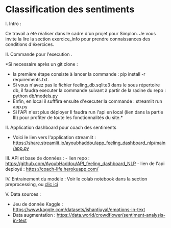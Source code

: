 # Classification des sentiments

I. Intro : 

Ce travail a été réaliser dans le cadre d'un projet pour Simplon. 
Je vous invite la lire la section exercice_info pour prendre connaissances des conditions d'éxercices. 

II. Commande pour l'execution . 

*Si necessaire après un git clone :
- la première étape consiste à lancer la commande : pip install -r requirements.txt. 
- Si vous n'avez pas le fichier feeling_db.sqlite3 dans le sous répertoire db, il faudra executer la commande suivant à partir de la racine du repo : 
python db/models.py 
- Enfin, en local il sufffira ensuite d'executer la commande : streamlit run app.py
- Si l'API n'est plus déployer Il faudra run l'api en local (lien dans la partie III) pour profiter de toute les fonctionnalités du site.*

II. Application dashboard pour coach des sentiments 

- Voici le lien vers l'application streamlit : https://share.streamlit.io/ayoubhaddou/app_feeling_dashboard_nlp/main/app.py

III. API et base de données : 
    - lien repo : https://github.com/AyoubHaddou/API_feeling_dashboard_NLP
    - lien de l'api deployé : https://coach-life.herokuapp.com/

IV. Entrainement du modèle : 
    Voir le colab notebook dans la section preprocessing, ou [clic ici](/preprocessing_model/preprocessing_models_NLP.ipynb)
    
    
V. Data sources : 
- Jeu de donnée Kaggle :  https://www.kaggle.com/datasets/ishantjuyal/emotions-in-text
- Data augmentation : https://data.world/crowdflower/sentiment-analysis-in-text
